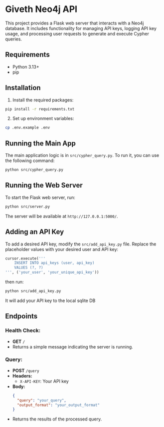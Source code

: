# Giveth Neo4j API

This project provides a Flask web server that interacts with a Neo4j database. It includes functionality for managing API keys, logging API key usage, and processing user requests to generate and execute Cypher queries.

## Requirements

- Python 3.13+
- pip

## Installation

1. Install the required packages:

```bash
pip install -r requirements.txt
```

2. Set up environment variables:

```bash
cp .env.example .env
```
   
## Running the Main App

The main application logic is in `src/cypher_query.py`. To run it, you can use the following command:

```bash
python src/cypher_query.py
```

## Running the Web Server

To start the Flask web server, run:

```bash
python src/server.py
```

The server will be available at `http://127.0.0.1:5000/`.

## Adding an API Key

To add a desired API key, modify the `src/add_api_key.py` file. Replace the placeholder values with your desired user and API key:

```python
cursor.execute('''
    INSERT INTO api_keys (user, api_key)
    VALUES (?, ?)
''', ('your_user', 'your_unique_api_key'))
```
then run:
```bash
python src/add_api_key.py
```
It will add your API key to the local sqlite DB

## Endpoints

### Health Check:
- **GET** `/`
- Returns a simple message indicating the server is running.

### Query:
- **POST** `/query`
- **Headers:**
    - `X-API-KEY`: Your API key
- **Body:**
  ```json
  {
    "query": "your_query",
    "output_format": "your_output_format"
  }
  ```
- Returns the results of the processed query.
